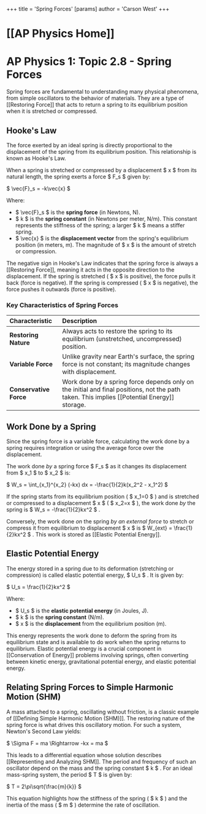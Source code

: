 +++
 title = 'Spring Forces'
[params]
	author = 'Carson West'
+++
# [[AP Physics Home]]
# AP Physics 1: Topic 2.8 - Spring Forces

Spring forces are fundamental to understanding many physical phenomena, from simple oscillators to the behavior of materials. They are a type of [[Restoring Force]] that acts to return a spring to its equilibrium position when it is stretched or compressed.

## Hooke's Law

The force exerted by an ideal spring is directly proportional to the displacement of the spring from its equilibrium position. This relationship is known as Hooke's Law.

When a spring is stretched or compressed by a displacement  $ x $  from its natural length, the spring exerts a force  $ F_s $  given by:

 $ 
\vec{F}_s = -k\vec{x}
 $ 

Where:
*    $ \vec{F}_s $  is the **spring force** (in Newtons, N).
*    $ k $  is the **spring constant** (in Newtons per meter, N/m). This constant represents the stiffness of the spring; a larger  $ k $  means a stiffer spring.
*    $ \vec{x} $  is the **displacement vector** from the spring's equilibrium position (in meters, m). The magnitude of  $ x $  is the amount of stretch or compression.

The negative sign in Hooke's Law indicates that the spring force is always a [[Restoring Force]], meaning it acts in the opposite direction to the displacement. If the spring is stretched ( $ x $  is positive), the force pulls it back (force is negative). If the spring is compressed ( $ x $  is negative), the force pushes it outwards (force is positive).

### Key Characteristics of Spring Forces

| Characteristic        | Description                                                                                                                               |
| :-------------------- | :---------------------------------------------------------------------------------------------------------------------------------------- |
| **Restoring Nature**  | Always acts to restore the spring to its equilibrium (unstretched, uncompressed) position.                                                |
| **Variable Force**    | Unlike gravity near Earth's surface, the spring force is not constant; its magnitude changes with displacement.                           |
| **Conservative Force**| Work done by a spring force depends only on the initial and final positions, not the path taken. This implies [[Potential Energy]] storage.|

## Work Done by a Spring

Since the spring force is a variable force, calculating the work done by a spring requires integration or using the average force over the displacement.

The work done *by* a spring force  $ F_s $  as it changes its displacement from  $ x_1 $  to  $ x_2 $  is:

 $ 
W_s = \int_{x_1}^{x_2} (-kx) dx = -\frac{1}{2}k(x_2^2 - x_1^2)
 $ 

If the spring starts from its equilibrium position ( $ x_1=0 $ ) and is stretched or compressed to a displacement  $ x $  ( $ x_2=x $ ), the work done *by* the spring is  $ W_s = -\frac{1}{2}kx^2 $ .

Conversely, the work done *on* the spring *by an external force* to stretch or compress it from equilibrium to displacement  $ x $  is  $ W_{ext} = \frac{1}{2}kx^2 $ . This work is stored as [[Elastic Potential Energy]].

## Elastic Potential Energy

The energy stored in a spring due to its deformation (stretching or compression) is called elastic potential energy,  $ U_s $ . It is given by:

 $ 
U_s = \frac{1}{2}kx^2
 $ 

Where:
*    $ U_s $  is the **elastic potential energy** (in Joules, J).
*    $ k $  is the **spring constant** (N/m).
*    $ x $  is the **displacement** from the equilibrium position (m).

This energy represents the work done to deform the spring from its equilibrium state and is available to do work when the spring returns to equilibrium. Elastic potential energy is a crucial component in [[Conservation of Energy]] problems involving springs, often converting between kinetic energy, gravitational potential energy, and elastic potential energy.

## Relating Spring Forces to Simple Harmonic Motion (SHM)

A mass attached to a spring, oscillating without friction, is a classic example of [[Defining Simple Harmonic Motion (SHM)]]. The restoring nature of the spring force is what drives this oscillatory motion. For such a system, Newton's Second Law yields:

 $ 
\Sigma F = ma \Rightarrow -kx = ma
 $ 

This leads to a differential equation whose solution describes [[Representing and Analyzing SHM]]. The period and frequency of such an oscillator depend on the mass and the spring constant  $ k $ . For an ideal mass-spring system, the period  $ T $  is given by:

 $ 
T = 2\pi\sqrt{\frac{m}{k}}
 $ 

This equation highlights how the stiffness of the spring ( $ k $ ) and the inertia of the mass ( $ m $ ) determine the rate of oscillation.